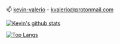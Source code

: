 
📫 [kevin-valerio](https://www.linkedin.com/in/kevin-valerio/) - [kvalerio@protonmail.com](mailto:kvalerio@protonmail.com) 

[![Kevin's github stats](https://github-readme-stats.vercel.app/api?username=kevin-valerio&theme=calm&show_icons=true)](https://github.com/anuraghazra/github-readme-stats)


[![Top Langs](https://github-readme-stats.vercel.app/api/top-langs/?username=kevin-valerio&layout=compact&theme=calm&show_icons=true)](https://github.com/anuraghazra/github-readme-stats)

